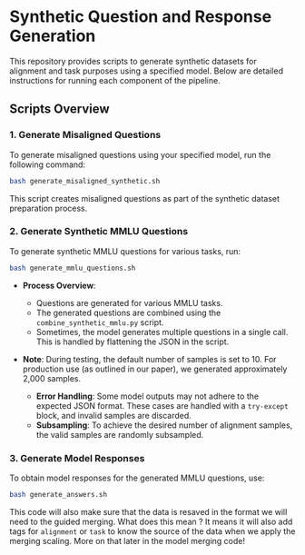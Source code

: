 # Synthetic Question and Response Generation

This repository provides scripts to generate synthetic datasets for alignment and task purposes using a specified model. Below are detailed instructions for running each component of the pipeline.

## Scripts Overview

### 1. **Generate Misaligned Questions**
   To generate misaligned questions using your specified model, run the following command:
   ```bash
   bash generate_misaligned_synthetic.sh
   ```
   This script creates misaligned questions as part of the synthetic dataset preparation process.

### 2. **Generate Synthetic MMLU Questions**
   To generate synthetic MMLU questions for various tasks, run:
   ```bash
   bash generate_mmlu_questions.sh
   ```
   - **Process Overview**:
     - Questions are generated for various MMLU tasks.
     - The generated questions are combined using the `combine_synthetic_mmlu.py` script.
     - Sometimes, the model generates multiple questions in a single call. This is handled by flattening the JSON in the script.

   - **Note**: During testing, the default number of samples is set to 10. For production use (as outlined in our paper), we generated approximately 2,000 samples. 
     - **Error Handling**: Some model outputs may not adhere to the expected JSON format. These cases are handled with a `try-except` block, and invalid samples are discarded.
     - **Subsampling**: To achieve the desired number of alignment samples, the valid samples are randomly subsampled.

### 3. **Generate Model Responses**
   To obtain model responses for the generated MMLU questions, use:
   ```bash
   bash generate_answers.sh
   ```
   This code will also make sure that the data is resaved in the format we will need to the guided merging. What does this mean ? It means it will also add tags for `alignment` or `task` to know the source of the data when we apply the merging scaling. More on that later in the model merging code!